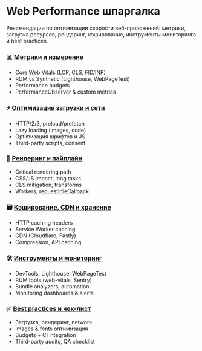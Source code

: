 # Web Performance шпаргалка

Рекомендации по оптимизации скорости веб-приложений: метрики, загрузка ресурсов, рендеринг, кэширование, инструменты мониторинга и best practices.

### 📊 [Метрики и измерение](./metrics-measurement.md)

- Core Web Vitals (LCP, CLS, FID/INP)
- RUM vs Synthetic (Lighthouse, WebPageTest)
- Performance budgets
- PerformanceObserver & custom metrics

### ⚡ [Оптимизация загрузки и сети](./loading-network.md)

- HTTP/2/3, preload/prefetch
- Lazy loading (images, code)
- Optimизация шрифтов и JS
- Third-party scripts, consent

### 🎨 [Рендеринг и пайплайн](./rendering-pipeline.md)

- Critical rendering path
- CSS/JS impact, long tasks
- CLS mitigation, transforms
- Workers, requestIdleCallback

### 🗃️ [Кэширование, CDN и хранение](./caching-cdn.md)

- HTTP caching headers
- Service Worker caching
- CDN (Cloudflare, Fastly)
- Compression, API caching

### 🛠️ [Инструменты и мониторинг](./tools-monitoring.md)

- DevTools, Lighthouse, WebPageTest
- RUM tools (web-vitals, Sentry)
- Bundle analyzers, automation
- Monitoring dashboards & alerts

### ✅ [Best practices и чек-лист](./best-practices.md)

- Загрузка, рендеринг, network
- Images & fonts оптимизация
- Budgets + CI integration
- Third-party audits, QA checklist
